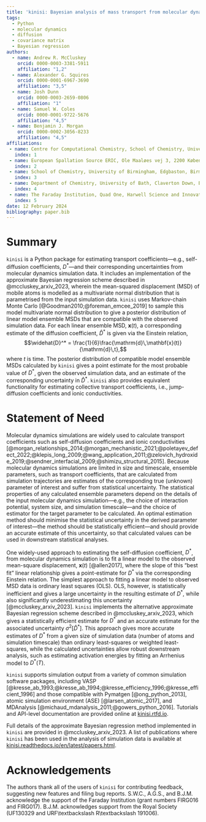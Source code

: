 ```yaml
---
title: 'kinisi: Bayesian analysis of mass transport from molecular dynamics simulations'
tags:
  - Python
  - molecular dynamics
  - diffusion
  - covariance matrix
  - Bayesian regression
authors:
  - name: Andrew R. McCluskey
    orcid: 0000-0003-3381-5911
    affiliation: "1,2"
  - name: Alexander G. Squires
    orcid: 0000-0001-6967-3690
    affiliation: "3,5"
  - name: Josh Dunn
    orcid: 0000-0003-2659-0806
    affiliation: "1"
  - name: Samuel W. Coles
    orcid: 0000-0001-9722-5676
    affiliation: "4,5"
  - name: Benjamin J. Morgan
    orcid: 0000-0002-3056-8233
    affiliation: "4,5"
affiliations:
 - name: Centre for Computational Chemistry, School of Chemistry, University of Bristol, Cantock's Close, Bristol, BS8 1TS, United Kingdom
   index: 1
 - name: European Spallation Source ERIC, Ole Maaløes vej 3, 2200 København N, Denmark
   index: 2
 - name: School of Chemistry, University of Birmingham, Edgbaston, Birmingham, B15 2TT, United Kingdom
   index: 3
 - name: Department of Chemistry, University of Bath, Claverton Down, Bath, BA2 7AY, United Kingdom
   index: 4
 - name: The Faraday Institution, Quad One, Harwell Science and Innovation Campus, Didcot, OX11 0RA, United Kingdom
   index: 5
date: 12 February 2024
bibliography: paper.bib
---
```


# Summary
`kinisi` is a Python package for estimating transport coefficients&mdash;e.g., self-diffusion coefficients, $D^*$&mdash;and their corresponding uncertainties from molecular dynamics simulation data.
It includes an implementation of the approximate Bayesian regression scheme described in @mccluskey_arxiv_2023, wherein the mean-squared displacement (MSD) of mobile atoms is modelled as a multivariate normal distribution that is parametrised from the input simulation data.
`kinisi` uses Markov-chain Monte Carlo [@Goodman2010;@foreman_emcee_2019] to sample this model multivariate normal distribution to give a posterior distribution of linear model ensemble MSDs that are compatible with the observed simulation data.
For each linear ensemble MSD, $\mathbf{x}(t)$, a corresponding estimate of the diffusion coefficient, $\widehat{D}^*$ is given via the Einstein relation,
$$\widehat{D}^* = \frac{1}{6}\frac{\mathrm{d}\,\mathbf{x}(t)}{\mathrm{d}\,t},$$
where $t$ is time.
The posterior distribution of compatible model ensemble MSDs calculated by `kinisi` gives a point estimate for the most probable value of $D^*$, given the observed simulation data, and an estimate of the corresponding uncertainty in $\widehat{D}^*$.
`kinisi` also provides equivalent functionality for estimating collective transport coefficients, i.e., jump-diffusion coefficients and ionic conductivities.

# Statement of Need

Molecular dynamics simulations are widely used to calculate transport coefficients such as self-diffusion coefficients and ionic conductivities [@morgan_relationships_2014;@morgan_mechanistic_2021;@poletayev_defect_2022;@klepis_long_2009;@wang_application_2011;@zelovich_hydroxide_2019;@sendner_interfacial_2009;@shimizu_structural_2015].
Because molecular dynamics simulations are limited in size and timescale, ensemble parameters, such as transport coefficients, that are calculated from simulation trajectories are estimates of the corresponding true (unknown) parameter of interest and suffer from statistical uncertainty.
The statistical properties of any calculated ensemble parameters depend on the details of the input molecular dynamics simulation&mdash;e.g., the choice of interaction potential, system size, and simulation timescale&mdash;and the choice of estimator for the target parameter to be calculated.
An optimal estimation method should minimise the statistical uncertainty in the derived parameter of interest&mdash;the method should be statistically efficient&mdash;and should provide an accurate estimate of this uncertainty, so that calculated values can be used in downstream statistical analyses.

One widely-used approach to estimating the self-diffusion coefficient, $D^*$, from molecular dynamics simulation is to fit a linear model to the observed mean-square displacement, $\mathbf{x}(t)$ [@allen2017], where the slope of this &ldquo;best fit&rdquo; linear relationship gives a point-estimate for $D^*$ via the corresponding Einstein relation.
The simplest approach to fitting a linear model to observed MSD data is ordinary least squares (OLS).
OLS, however, is statistically inefficient and gives a large uncertainty in the resulting estimate of $D^*$, while also significantly underestimating this uncertainty [@mccluskey_arxiv_2023].
`kinisi` implements the alternative approximate Bayesian regression scheme described in @mccluskey_arxiv_2023, which gives a statistically efficient estimate for $D^*$ and an accurate estimate for the associated uncertainty $\sigma^2[\widehat{D}^*]$.
This approach gives more accurate estimates of $D^*$ from a given size of simulation data (number of atoms and simulation timescale) than ordinary least-squares or weighted least-squares, while the calculated uncertainties allow robust downstream analysis, such as estimating activation energies by fitting an Arrhenius model to $D^*(T)$.

`kinisi` supports simulation output from a variety of common simulation software packages, including VASP [@kresse_ab_1993;@kresse_ab_1994;@kresse_efficiency_1996;@kresse_efficient_1996] and those compatible with Pymatgen [@ong_python_2013], atomic simulation environment (ASE) [@larsen_atomic_2017], and MDAnalysis [@michaud_mdanalysis_2011;@gowers_python_2016]. 
Tutorials and API-level documentation are provided online at [kinisi.rtfd.io](https://kinisi.rtfd.io). 

Full details of the approximate Bayesian regression method implemented in `kinisi` are provided in @mccluskey_arxiv_2023.
A list of publications where `kinisi` has been used in the analysis of simulation data is available at [kinisi.readthedocs.io/en/latest/papers.html](https://kinisi.readthedocs.io/en/latest/papers.html).

# Acknowledgements

The authors thank all of the users of `kinisi` for contributing feedback, suggesting new features and filing bug reports. 
S.W.C., A.G.S., and B.J.M. acknowledge the support of the Faraday Institution (grant numbers FIRG016 and FIRG017).
B.J.M. acknowledges support from the Royal Society (UF130329 and URF\textbackslash R\textbackslash 191006). 

